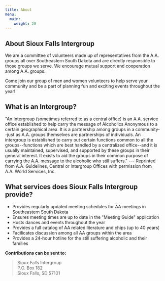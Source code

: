 ```yaml
---
title: About
menu:
  main:
    weight: 20
---
```


## About Sioux Falls Intergroup

We are a committee of volunteers made up of representatives from the A.A. groups
all over Southeastern South Dakota and are directly responsible to those groups
we serve. We encourage mutual support and cooperation among A.A. groups.

Come join our group of men and women volunteers to help serve your community and
be a part of planning fun and exciting events throughout the year!

## What is an Intergroup?

"An Intergroup (sometimes referred to as a central office) is an A.A. service
office established to help carry the message of Alcoholics Anonymous to a certain
geographical area. It is a partnership among groups in a community--just as A.A.
groups themselves are partnerships of individuals. An intergroup is established
to carry out certain functions common to all the groups--functions which are best
handled by a centralized office--and it is usually maintained, supervised, and
supported by these groups in their general interest. It exists to aid the groups
in their common purpose of carrying the A.A. message to the alcoholic who still
suffers." --- Reprinted from A.A. Guidelines, Central or Intergroup Offices with
permission from A.A. World Services, Inc.

## What services does Sioux Falls Intergroup provide?

- Provides regularly updated meeting schedules for AA meetings in Southeastern South Dakota
- Ensures meeting times are up to date in the "Meeting Guide" application
- Hosts dances and events throughout the year
- Provides a full catalog of AA related literature and chips (up to 40 years)
- Facilicates discussion among all AA groups within the area
- Provides a 24-hour hotline for the still suffering alcoholic and their families

**Contributions can be sent to:**
> Sioux Falls Intergroup\
> P.O. Box 182\
> Sioux Falls, SD 57101
